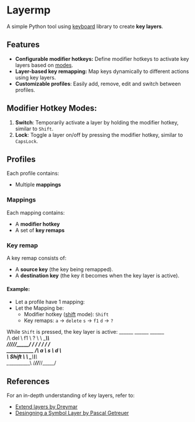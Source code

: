 # Layermp
A simple Python tool using [keyboard](https://github.com/boppreh/keyboard/) library to create **key layers**.

## Features
- **Configurable modifier hotkeys:** Define modifier hotkeys to activate key layers based on [modes](#modifier-hotkey-modes).
- **Layer-based key remapping:** Map keys dynamically to different actions using key layers.
- **Customizable profiles**: Easily add, remove, edit and switch between profiles.

## Modifier Hotkey Modes:
1. **Switch**:
Temporarily activate a layer by holding the modifier hotkey, similar to `Shift`.
2. **Lock**:
Toggle a layer on/off by pressing the modifier hotkey, similar to `CapsLock`.

## Profiles       
Each profile contains:
- Multiple **mappings**
### Mappings
Each mapping contains:
- A **modifier hotkey**
- A set of **key remaps**
### Key remap
A key remap consists of:
- A **source key** (the key being remapped).
- A **destination key** (the key it becomes when the key layer is active).

#### Example:
- Let a profile have 1 mapping:
- Let the Mapping be:
    - Modifier hotkey ([shift](#modifier-hotkey-modes) mode): `Shift`
    - Key remaps: `a` -> `delete`
                  `s` -> `f1`
                  `d` -> `?`

While `Shift` is pressed, the key layer is active:
                     ______ ______ ______  
                    /\ del \\  f1 \\  ?  \ 
                    \ \_____\\_____\\_____\
                     \/_____//_____//_____/
                      /      /      / 
                  ___/___ __/__ ___/__    
   ___________   /\  a  \\  s  \\  d  \     
   \   Shift   \ \ \_____\\_____\\_____\    
    \___________\ \/_____//_____//_____/  

## References
For an in-depth understanding of key layers, refer to:
- [Extend layers by Dreymar](https://dreymar.colemak.org/layers-extend.html)
- [Desingning a Symbol Layer by Pascal Getreuer](https://getreuer.info/posts/keyboards/symbol-layer/index.html)